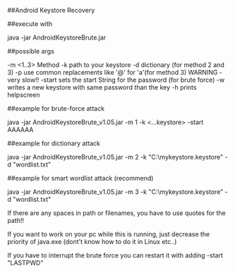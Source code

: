 
##Android Keystore Recovery


##execute with

java -jar AndroidKeystoreBrute.jar <args>

##possible args

-m <1..3> Method -k <path> path to your keystore -d <path> dictionary (for method 2 and 3) -p use common replacements like '@' for 'a'(for method 3) WARNING - very slow!! -start <String> sets the start String for the password (for brute force) -w writes a new keystore with same password than the key -h prints helpscreen

##example for brute-force attack

java -jar AndroidKeystoreBrute_v1.05.jar -m 1 -k <...keystore> -start AAAAAA

##example for dictionary attack

java -jar AndroidKeystoreBrute_v1.05.jar -m 2 -k "C:\\mykeystore.keystore" -d "wordlist.txt"

##example for smart wordlist attack (recommend)

java -jar AndroidKeystoreBrute_v1.05.jar -m 3 -k "C:\\mykeystore.keystore" -d "wordlist.txt"

If there are any spaces in path or filenames, you have to use quotes for the path!!

If you want to work on your pc while this is running, just decrease the priority of java.exe (dont't know how to do it in Linux etc..)

If you have to interrupt the brute force you can restart it with adding -start "LASTPWD"
